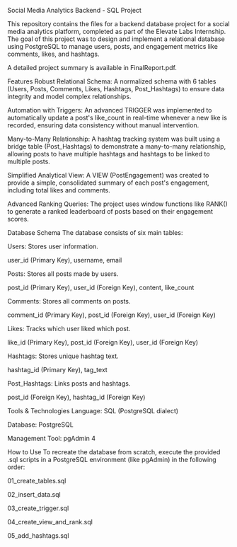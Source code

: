 Social Media Analytics Backend - SQL Project

This repository contains the files for a backend database project for a social media analytics platform, completed as part of the Elevate Labs Internship. The goal of this project was to design and implement a relational database using PostgreSQL to manage users, posts, and engagement metrics like comments, likes, and hashtags.

A detailed project summary is available in FinalReport.pdf.

Features
Robust Relational Schema: A normalized schema with 6 tables (Users, Posts, Comments, Likes, Hashtags, Post_Hashtags) to ensure data integrity and model complex relationships.

Automation with Triggers: An advanced TRIGGER was implemented to automatically update a post's like_count in real-time whenever a new like is recorded, ensuring data consistency without manual intervention.

Many-to-Many Relationship: A hashtag tracking system was built using a bridge table (Post_Hashtags) to demonstrate a many-to-many relationship, allowing posts to have multiple hashtags and hashtags to be linked to multiple posts.

Simplified Analytical View: A VIEW (PostEngagement) was created to provide a simple, consolidated summary of each post's engagement, including total likes and comments.

Advanced Ranking Queries: The project uses window functions like RANK() to generate a ranked leaderboard of posts based on their engagement scores.

Database Schema
The database consists of six main tables:

Users: Stores user information.

user_id (Primary Key), username, email

Posts: Stores all posts made by users.

post_id (Primary Key), user_id (Foreign Key), content, like_count

Comments: Stores all comments on posts.

comment_id (Primary Key), post_id (Foreign Key), user_id (Foreign Key)

Likes: Tracks which user liked which post.

like_id (Primary Key), post_id (Foreign Key), user_id (Foreign Key)

Hashtags: Stores unique hashtag text.

hashtag_id (Primary Key), tag_text

Post_Hashtags: Links posts and hashtags.

post_id (Foreign Key), hashtag_id (Foreign Key)

Tools & Technologies
Language: SQL (PostgreSQL dialect)

Database: PostgreSQL

Management Tool: pgAdmin 4

How to Use
To recreate the database from scratch, execute the provided .sql scripts in a PostgreSQL environment (like pgAdmin) in the following order:

01_create_tables.sql

02_insert_data.sql

03_create_trigger.sql

04_create_view_and_rank.sql

05_add_hashtags.sql